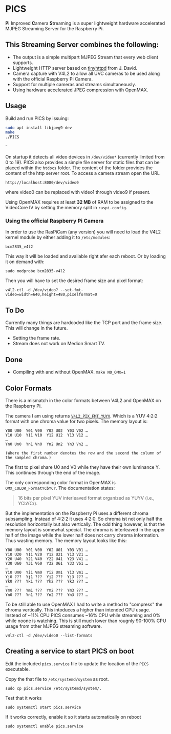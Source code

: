 # PICS #

**P**i **I**mproved **C**amera **S**treaming is a super lightweight hardware accelerated MJPEG Streaming Server for the Raspberry Pi.




## This Streaming Server combines the following: ##

* The output is a simple multipart MJPEG Stream that every web client supports.
* Lightweight HTTP server based on [tinyhttpd](https://sourceforge.net/projects/tinyhttpd/) from J. David.
* Camera capture with V4L2 to allow all UVC cameras to be used along with the official Raspberry Pi Camera.
* Support for multiple cameras and streams simultaneously.
* Using hardware accelerated JPEG compression with OpenMAX.




## Usage ##

Build and run PICS by issuing:

``` bash
sudo apt install libjpeg9-dev
make
./PICS
```
`

On startup it detects all video devices in `/dev/video*` (currently limited from 0 to 19).
PICS also provides a simple file server for static files that can be placed within the `htdocs` folder.
The content of the folder provides the content of the http server root.
To access a camera stream open the URL

    http://localhost:8080/dev/video0

where video0 can be replaced with video1 through video9 if present.

Using OpenMAX requires at least **32 MB** of RAM to be assigned to the VideoCore IV by setting
the memory split in `raspi-config`.



### Using the official Raspberry Pi Camera ###

In order to use the RasPiCam (any version) you will need to load the V4L2 kernel module by either adding it to
`/etc/modules`:

    bcm2835_v4l2

This way it will be loaded and available right afer each reboot. Or by loading it on demand with:

    sudo modprobe bcm2835-v4l2

Then you will have to set the desired frame size and pixel format:

    v4l2-ctl -d /dev/video? --set-fmt-video=width=640,height=480,pixelformat=0




## To Do ##

Currently many things are hardcoded like the TCP port and the frame size. This will change in the future.

* Setting the frame rate.
* Stream does not work on Medion Smart TV.


## Done ##
* Compiling with and without OpenMAX.
    `make NO_OMX=1`




## Color Formats ##

There is a mismatch in the color formats between V4L2 and OpenMAX on the Raspberry Pi.

The camera I am using returns [`V4L2_PIX_FMT_YUYV`](https://www.kernel.org/doc/html/v4.10/media/uapi/v4l/pixfmt-yuyv.html). Which is a YUV 4:2:2 format with one chroma value for two pixels.
The memory layout is:

    Y00 U00  Y01 V00  Y02 U02  Y03 V02 …
    Y10 U10  Y11 V10  Y12 U12  Y13 V12 …
    …
    Yn0 Un0  Yn1 Vn0  Yn2 Un2  Yn3 Vn2 …

    (Where the first number denotes the row and the second the column of the sampled chroma.)

The first to pixel share U0 and V0 while they have their own luminance Y. This continues through the end of the image.

The only corresponding color format in OpenMAX is `OMX_COLOR_FormatYCbYCr`. The documentation states:

>    16 bits per pixel YUV interleaved format organized as YUYV (i.e., YCbYCr).

But the implementation on the Raspberry Pi uses a different chroma subsampling. Instead of 4:2:2 it uses 4:2:0.
So chroma ist not only half the resolution horizontally but also vertically.
The odd thing however, is that the memory layout is somewhat special. The chroma is interleaved in the upper half of the
image while the lower half does not carry chroma information. Thus wasting memory. The memory layout looks like this:

    Y00 U00  Y01 V00  Y02 U01  Y03 V01 …
    Y10 U20  Y11 V20  Y12 U21  Y13 V21 …
    Y20 U40  Y21 V40  Y22 U41  Y23 V41 …
    Y30 U60  Y31 V60  Y32 U61  Y33 V61 …
    …
    Yi0 Um0  Yi1 Vm0  Yi2 Um1  Yi3 Vm1 …
    Yj0 ???  Yj1 ???  Yj2 ???  Yj3 ??? …
    Yk0 ???  Yk1 ???  Yk2 ???  Yk3 ??? …
    …
    Ym0 ???  Ym1 ???  Ym2 ???  Ym3 ??? …
    Yn0 ???  Yn1 ???  Yn2 ???  Yn3 ??? …

To be still able to use OpenMAX I had to write a method to "compress" the chroma vertically. This intoduces a higher
than intended CPU usage. Instead of ~11% CPU PICS consumes ~16% CPU while streaming and 0% while noone is watching.
This is still much lower than rougnly 90-100% CPU usage from other MJPEG streaming software.

    v4l2-ctl -d /dev/video0 --list-formats

## Creating a service to start PICS on boot ##

Edit the included `pics.service` file to update the location of the `PICS` executable.

Copy the that file to `/etc/systemd/system` as root.
```
sudo cp pics.service /etc/systemd/system/.
```

Test that it works
```
sudo systemctl start pics.service
```

If it works correctly, enable it so it starts automatically on reboot
```
sudo systemctl enable pics.service
```


